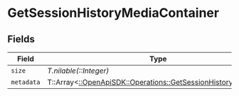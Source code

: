 # GetSessionHistoryMediaContainer


## Fields

| Field                                                                                                                 | Type                                                                                                                  | Required                                                                                                              | Description                                                                                                           | Example                                                                                                               |
| --------------------------------------------------------------------------------------------------------------------- | --------------------------------------------------------------------------------------------------------------------- | --------------------------------------------------------------------------------------------------------------------- | --------------------------------------------------------------------------------------------------------------------- | --------------------------------------------------------------------------------------------------------------------- |
| `size`                                                                                                                | *T.nilable(::Integer)*                                                                                                | :heavy_minus_sign:                                                                                                    | N/A                                                                                                                   | 10855                                                                                                                 |
| `metadata`                                                                                                            | T::Array<[::OpenApiSDK::Operations::GetSessionHistoryMetadata](../../models/operations/getsessionhistorymetadata.md)> | :heavy_minus_sign:                                                                                                    | N/A                                                                                                                   |                                                                                                                       |